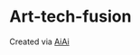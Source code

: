 # Art-tech-fusion

Created via [AiAi](https://app.ai.hejny.org/showcase/ade84cee-33ca-4881-866d-55fb856e57ab)
